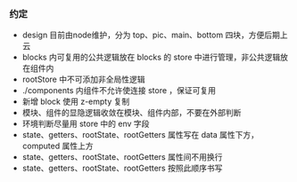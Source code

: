 ### 约定

- design 目前由node维护，分为 top、pic、main、bottom 四块，方便后期上云
- blocks 内可复用的公共逻辑放在 blocks 的 store 中进行管理，非公共逻辑放在组件内
- rootStore 中不可添加非全局性逻辑
- ./components 内组件不允许使连接 store ，保证可复用
- 新增 block 使用 z-empty 复制
- 模块、组件的显隐逻辑收敛在模块、组件内部，不要在外部判断
- 环境判断尽量用 store 中的 env 字段
- state、getters、rootState、rootGetters 属性写在 data 属性下方，computed 属性上方
- state、getters、rootState、rootGetters 属性间不用换行
- state、getters、rootState、rootGetters 按照此顺序书写
